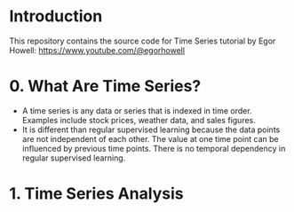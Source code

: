# Introduction

This repository contains the source code for Time Series tutorial by Egor Howell:
https://www.youtube.com/@egorhowell

# 0. What Are Time Series?

- A time series is any data or series that is indexed in time order. Examples include stock prices, weather data, and sales figures.
- It is different than regular supervised learning because the data points are not independent of each other. The value at one time point can be influenced by previous time points. There is no temporal dependency in regular supervised learning.

# 1. Time Series Analysis
